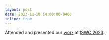 ```yaml
---
layout: post
date: 2023-11-10 14:00:00-0400
inline: true
---
```

Attended and presented our [work](https://arxiv.org/abs/2309.08491) at [ISWC 2023](https://iswc2023.semanticweb.org/).
